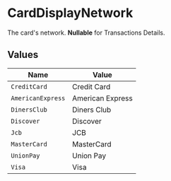 # CardDisplayNetwork

The card's network. **Nullable** for Transactions Details.


## Values

| Name              | Value             |
| ----------------- | ----------------- |
| `CreditCard`      | Credit Card       |
| `AmericanExpress` | American Express  |
| `DinersClub`      | Diners Club       |
| `Discover`        | Discover          |
| `Jcb`             | JCB               |
| `MasterCard`      | MasterCard        |
| `UnionPay`        | Union Pay         |
| `Visa`            | Visa              |